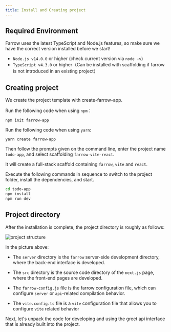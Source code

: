```yaml
---
title: Install and Creating project
---
```


## Required Environment

Farrow uses the latest TypeScript and Node.js features, so make sure we have the correct version installed before we start!

- `Node.js v14.0.0` or higher (check current version via `node -v`)
- `TypeScript v4.3.0` or higher（Can be installed with scaffolding if farrow is not introduced in an existing project）

## Creating project

We create the project template with create-farrow-app.

Run the following code when using `npm`：

```shell
npm init farrow-app
```

Run the following code when using `yarn`:

```shell
yarn create farrow-app
```

Then follow the prompts given on the command line, enter the project name `todo-app`, and select scaffolding `farrow-vite-react`.

It will create a full-stack scaffold containing `farrow`, `vite` and `react`.

Execute the following commands in sequence to switch to the project folder, install the dependencies, and start.

```sh
cd todo-app
npm install
npm run dev
```

## Project directory

After the installation is complete, the project directory is roughly as follows:

![project structure](/img/project-structure.png)

In the picture above:

- The `server` directory is the `farrow` server-side development directory, where the back-end interface is developed.

- The `src` directory is the source code directory of the `next.js` page, where the front-end pages are developed.

- The `farrow-config.js` file is the farrow configuration file, which can configure `server` or `api`-related compilation behavior.

- The `vite.config.ts` file is a `vite` configuration file that allows you to configure `vite` related behavior

Next, let's unpack the code for developing and using the greet api interface that is already built into the project.
